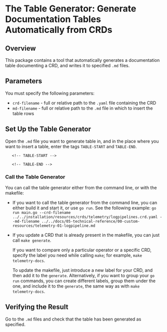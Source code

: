 # The Table Generator: Generate Documentation Tables Automatically from CRDs

## Overview

This package contains a tool that automatically generates a documentation table documenting a CRD, and writes it to specified `.md` files. 


## Parameters

You must specify the following parameters:
- `crd-filename` - full or relative path to the `.yaml` file containing the CRD
- `md-filename` - full or relative path to the `.md` file in which to insert the table rows

## Set Up the Table Generator

Open the `.md` file you want to generate table in, and in the place where you want to insert a table, enter the tags `TABLE-START` and `TABLE-END`. 
```
   <!-- TABLE-START -->

   <!-- TABLE-END -->
```
### Call the Table Generator

You can call the table generator either from the command line, or with the makefile:
- If you want to call the table generator from the command line, you can either build it and start it, or use `go run`. See the following example:
  `go run main.go --crd-filename ../../installation/resources/crds/telemetry/logpipelines.crd.yaml --md-filename ../../docs/05-technical-reference/00-custom-resources/telemetry-01-logpipeline.md`

- If you update a CRD that is already present in the makefile, you can just call `make generate`.

  If you want to compare only a particular operator or a specific CRD, specify the label you need while calling `make`; for example, `make telemetry-docs`.

  To update the makefile, just introduce a new label for your CRD, and then add it to the `generate`.
  Alternatively, if you want to group your `go run` commands, you can create different labels, group them under the one, and include it to the `generate`, the same way as with `make telemetry-docs`.

## Verifying the Result
Go to the `.md` files and check that the table has been generated as specified.
